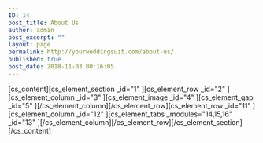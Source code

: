 ```yaml
---
ID: 14
post_title: About Us
author: admin
post_excerpt: ""
layout: page
permalink: http://yourweddingsuit.com/about-us/
published: true
post_date: 2018-11-03 00:16:05
---
```

[cs_content][cs_element_section _id="1" ][cs_element_row _id="2" ][cs_element_column _id="3" ][cs_element_image _id="4" ][cs_element_gap _id="5" ][/cs_element_column][/cs_element_row][cs_element_row _id="11" ][cs_element_column _id="12" ][cs_element_tabs _modules="14,15,16" _id="13" ][/cs_element_column][/cs_element_row][/cs_element_section][/cs_content]